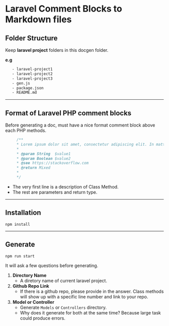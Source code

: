 # Laravel Comment Blocks to Markdown files

## Folder Structure

Keep **laravel project** folders in this docgen folder. 

 **e.g**
 ```sh
    - laravel-project1
    - laravel-project2
    - laravel-project3
    - gen.js
    - package.json
    - README.md
 ```
---------

## Format of Laravel PHP comment blocks

Before generating a doc, must have a nice format comment block above each PHP methods. 

```php
     /**
     * Lorem ipsum dolor sit amet, consectetur adipiscing elit. In mattis dictum lorem id bibendum.
     *
     * @param String  $value1
     * @param Boolean $value2
     * @see https://stackoverflow.com
     * @return Mixed
     *
     */
```

- The very first line is a description of Class Method.
- The rest are parameters and return type.

----------

## Installation
```
npm install
```

----------

## Generate
```
npm run start
```

It will ask a few questions before generating.

1. **Directory Name**
     - A diretory name of current laravel project.
2. **Github Repo Link**
     - If there is a github repo, please provide in the answer. Class methods will show up with a specific line number and link to your repo.
3. **Model or Controller**
     - Generate `Models` or `Controllers` directory. 
     - Why does it generate for both at the same time? Because large task could produce errors. 
